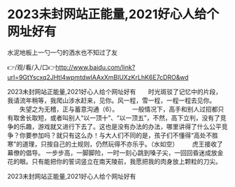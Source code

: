 # 2023未封网站正能量,2021好心人给个网址好有
水泥地板上一勺一勺的洒水也不知过了友

👉/观/看/入/口👉http://www.baidu.com/link?url=9GtYscxq2JHtl4wpmtdwIAAxXmBlUXzKrLhK6E7cDRO&wd

2023未封网站正能量,2021好心人给个网址好有　　时光斑驳了记忆中的片段，我请流年稍等，我爬山涉水赶来，见你。风一程，雪一程，一程一程去见你。
　　失望之为无稽，正与蓄意沟通（6）。
　　一般情况下，高手和别人过招都只有取舍长取短，或者叫别人“以一顶十”、“以一顶五”，不然，高下立判，没有了竞争的乐趣，游戏就又进行下去了。这也是没有办法的办法，哪里讲得了什么公平竞争？你要参加吗？就只有这么办！与大人们不同的是，孩子们不懂得“高处不胜寒”的道理，只按自己的土规则，仍然玩得不亦乐乎。（水如空）
　　虎王接收了幕僚的倡导。
一步步高，一脚脚险，一时一刻心跳到嗓子尖，一回回昏迷成放金花的眼。只有能把你的誓词竖立在南天陵前，我愿把我的肉身放上颗粒的刀尖。

2023未封网站正能量,2021好心人给个网址好有
